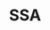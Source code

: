 ---
name: Natalie Lu
department: Social Security Administration
sub-department: Office of Research, Evaluation, and Statistics^
title: SSA
---